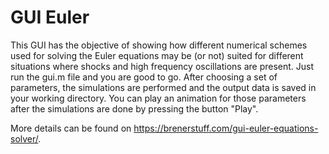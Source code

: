 # GUI Euler
This GUI has the objective of showing how different numerical schemes used for solving the Euler equations may be (or not) suited for different situations where shocks and high frequency oscillations are present. Just run the gui.m file and you are good to go. After choosing a set of parameters, the simulations are performed and the output data is saved in your working directory. You can play an animation for those parameters after the simulations are done by pressing the button "Play". 

More details can be found on https://brenerstuff.com/gui-euler-equations-solver/. 
